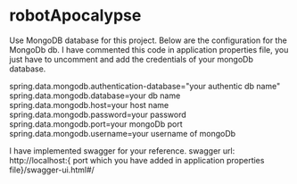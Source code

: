 # robotApocalypse
Use MongoDB database for this project.
Below are the configuration for the MongoDb db.
I have commented this code in application properties file, you just have to uncomment and add the credentials of your mongoDb database.

spring.data.mongodb.authentication-database="your authentic db name"
spring.data.mongodb.database=your db name
spring.data.mongodb.host=your host name
spring.data.mongodb.password=your password
spring.data.mongodb.port=your mongoDb port
spring.data.mongodb.username=your username of mongoDb

I have implemented swagger for your reference.
swagger url: http://localhost:{ port which you have added in application properties file}/swagger-ui.html#/
